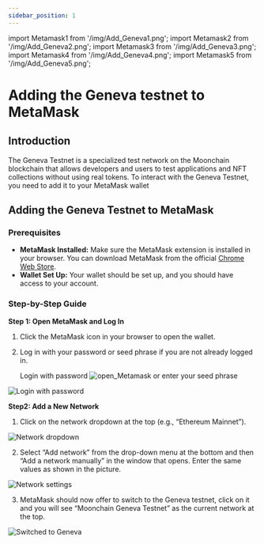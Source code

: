 ```yaml
---
sidebar_position: 1
---
```

import Metamask1 from '/img/Add_Geneva1.png';
import Metamask2 from '/img/Add_Geneva2.png';
import Metamask3 from '/img/Add_Geneva3.png';
import Metamask4 from '/img/Add_Geneva4.png';
import Metamask5 from '/img/Add_Geneva5.png';


# Adding the Geneva testnet to MetaMask 

## Introduction

The Geneva Testnet is a specialized test network on the Moonchain blockchain that allows developers and users to test applications and NFT collections without using real tokens. To interact with the Geneva Testnet, you need to add it to your MetaMask wallet

## Adding the Geneva Testnet to MetaMask

### Prerequisites
- **MetaMask Installed:** Make sure the MetaMask extension is installed in your browser. You can download MetaMask from the official [Chrome Web Store](https://chromewebstore.google.com/detail/metamask/nkbihfbeogaeaoehlefnkodbefgpgknn?pli=1).
- **Wallet Set Up:** Your wallet should be set up, and you should have access to your account.

### Step-by-Step Guide

**Step 1: Open MetaMask and Log In**
1. Click the MetaMask icon in your browser to open the wallet.
2. Log in with your password or seed phrase if you are not already logged in.
   
   Login with password
   <img src={Metamask1} alt="open_Metamask" class="full-width-image" />
    or enter your seed phrase
<img src={Metamask2} alt="Login with password" class="full-width-image" />

**Step2: Add a New Network**
1. Click on the network dropdown at the top (e.g., “Ethereum Mainnet”).
<img src={Metamask3} alt="Network dropdown" class="full-width-image" />

2. Select “Add network” from the drop-down menu at the bottom and then “Add a network manually” in the window that opens. Enter the same values as shown in the picture.
<img src={Metamask4} alt="Network settings" class="full-width-image" />

3. MetaMask should now offer to switch to the Geneva testnet, click on it and you will see “Moonchain Geneva Testnet” as the current network at the top.
<img src={Metamask5} alt="Switched to Geneva" class="full-width-image" />




